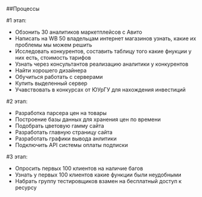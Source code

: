 ##Процессы

#1 этап:  
- Обзонить 30 аналитиков маркетплейсов с Авито  
- Написать на WB 50 владельцам интернет магазинов узнать, какие их проблемы мы можем решить  
- Исследовать конкурентов, составить таблицу того какие фнукции у них есть, стоимость тарифов  
- Узнать через консультантов реализацию аналитики у конкурентов
- Найти хорошего дизайнера  
- Обучиться работать с серверами  
- Купить выделенный сервер  
- Учавствовать в конкурсах от ЮУрГУ для нахождения инвестиций  

#2 этап:  
- Разработка парсера цен на товары  
- Построение базы данных для хранения цен по времени  
- Подобрать цветовую гамму сайта  
- Разработать главную страницу сайта  
- Разработать графики вывода анлитики  
- Подключить API системы оплаты подписки  

#3 этап:  
- Опросить первых 100 клиентов на наличие багов  
- Узнать у первых 100 клиентов какие функции были неудобными  
- Набрать группу тестировщиков взамен на бесплатный доступ к ресурсу  
